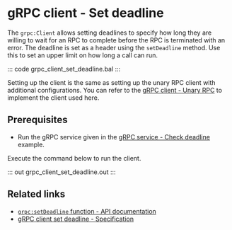 # gRPC client - Set deadline

The `grpc:Client` allows setting deadlines to specify how long they are willing to wait for an RPC to complete before the RPC is terminated with an error. The deadline is set as a header using the `setDeadline` method. Use this to set an upper limit on how long a call can run.

::: code grpc_client_set_deadline.bal :::

Setting up the client is the same as setting up the unary RPC client with additional configurations. You can refer to the [gRPC client - Unary RPC](/learn/by-example/grpc-client-unary/) to implement the client used here.

## Prerequisites
- Run the gRPC service given in the [gRPC service - Check deadline](/learn/by-example/grpc-service-check-deadline/) example.

Execute the command below to run the client.

::: out grpc_client_set_deadline.out :::

## Related links
- [`grpc:setDeadline` function - API documentation](https://lib.ballerina.io/ballerina/grpc/latest/functions#setDeadline)
- [gRPC client set deadline - Specification](/spec/grpc/#61-grpc-deadline)
